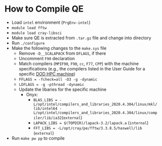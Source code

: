# How to Compile QE
* Load `intel` environment (`PrgEnv-intel`)
* `module load fftw`
* `module load cray-libsci`
* Make sure QE is extracted from `.tar.gz` file and change into directory
* Run `./configure`
* Make the following changes to the `make.sys` file
  * Remove `-D__SCALAPACK` from `DFLAGS`, if there
  * Uncomment `F90` declaration
  * Match compilers (`MPIF90`, `F90`, `cc`, `F77`, `CPP`) with the machine specifications (e.g., the compilers listed in the User Guide for a specific [DOD HPC machine](https://centers.hpc.mil/systems/unclassified.html))
  * `FFLAGS = -fcheck=all -O3 -g -dynamic`
  * `LDFLAGS = -g -pthread -dynamic`
  * Update the libaries for the specific machine
    * Onyx:
      * `BLAS_LIBS = -L/opt/intel/compilers_and_libraries_2020.4.304/linux/mkl/lib/intel64 -L/opt/intel/compilers_and_libraries_2020.4.304/linux/compiler/lib/ia32`(`external`)
      * `LAPACK_LIBS = $(TOPDIR)/lapack-3.2/lapack.a` (`internal`)
      * `FFT_LIBS = -L/opt/cray/pe/fftw/3.3.8.5/haswell/lib` (`external`)
* Run `make pw pp` to compile
